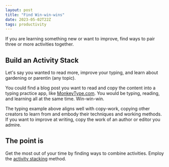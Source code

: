 ```yaml
---
layout: post
title: "Find Win-win-wins"
date: 2023-05-02T22Z
tags: productivity
---
```


If you are learning something new or want to improve, find ways to pair three or more activities together.

## Build an Activity Stack

Let's say you wanted to read more, improve your typing, and learn about gardening or parentin (any topic).

You could find a blog post you want to read and copy the content into a typing practice app, like [MonkeyType.com](https://monkeytype.com). You would be typing, reading, and learning all at the same time. Win-win-win.

The typing example above aligns well with copy-work, copying other creators to learn from and embody their techniques and working methods. If you want to improve at writing, copy the work of an author or editor you admire.

## The point is

Get the most out of your time by finding ways to combine activities. Employ the [activity stacking](/glossary#activity-stacking) method.

